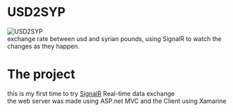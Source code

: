 # USD2SYP
![USD2SYP](./ShowCase.gif.gif "USD2SYP")<br />
exchange rate between usd and syrian pounds, using SignalR to watch the changes as they happen.<br/>

# The project
this is my first time to try [SignalR](https://dotnet.microsoft.com/en-us/apps/aspnet/signalr/ "SignalR") Real-time data exchange<br/>
the web server was made using ASP.net MVC and the Client using Xamarine
